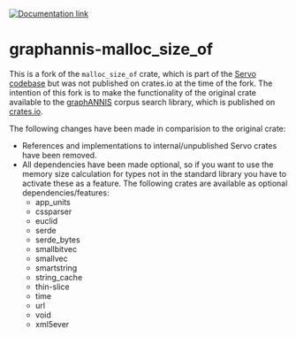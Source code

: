 [![Documentation link](https://docs.rs/graphannis-malloc_size_of/badge.svg)](https://docs.rs/graphannis-malloc_size_of/)

# graphannis-malloc_size_of

This is a fork of the `malloc_size_of` crate, which is part of the [Servo codebase](https://github.com/servo/servo/tree/master/components/malloc_size_of) but was not published on crates.io at the time of the fork. 
The intention of this fork is to make the functionality of the original crate available to the [graphANNIS](https://github.com/korpling/graphANNIS) corpus search library, which is published on [crates.io](https://crates.io/crates/graphannis).


The following changes have been made in comparision to the original crate:
- References and implementations to internal/unpublished Servo crates have been removed.
- All dependencies have been made optional, so if you want to use the memory size calculation for types not in the standard library you have to activate these as a feature. The following crates are available as optional dependencies/features:
    - app_units
    - cssparser
    - euclid
    - serde
    - serde_bytes
    - smallbitvec
    - smallvec
    - smartstring
    - string_cache 
    - thin-slice
    - time
    - url
    - void
    - xml5ever
